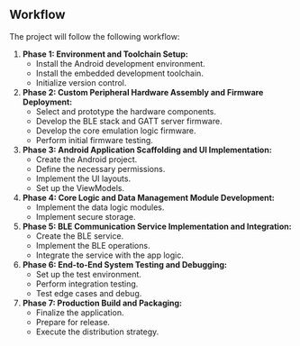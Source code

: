## Workflow

The project will follow the following workflow:

1.  **Phase 1: Environment and Toolchain Setup:**
    *   Install the Android development environment.
    *   Install the embedded development toolchain.
    *   Initialize version control.
2.  **Phase 2: Custom Peripheral Hardware Assembly and Firmware Deployment:**
    *   Select and prototype the hardware components.
    *   Develop the BLE stack and GATT server firmware.
    *   Develop the core emulation logic firmware.
    *   Perform initial firmware testing.
3.  **Phase 3: Android Application Scaffolding and UI Implementation:**
    *   Create the Android project.
    *   Define the necessary permissions.
    *   Implement the UI layouts.
    *   Set up the ViewModels.
4.  **Phase 4: Core Logic and Data Management Module Development:**
    *   Implement the data logic modules.
    *   Implement secure storage.
5.  **Phase 5: BLE Communication Service Implementation and Integration:**
    *   Create the BLE service.
    *   Implement the BLE operations.
    *   Integrate the service with the app logic.
6.  **Phase 6: End-to-End System Testing and Debugging:**
    *   Set up the test environment.
    *   Perform integration testing.
    *   Test edge cases and debug.
7.  **Phase 7: Production Build and Packaging:**
    *   Finalize the application.
    *   Prepare for release.
    *   Execute the distribution strategy.
